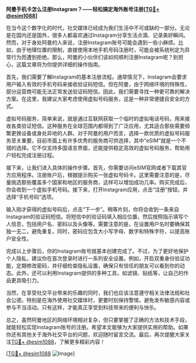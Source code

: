 **阿曼手机卡怎么注册Instagram？——轻松搞定海外账号注册[[TG💪+ @esim1088](https://t.me/s/esim1088)]**

在当今这个数字化的时代，社交媒体已经成为我们生活中不可或缺的一部分。无论是在国内还是国外，很多人都喜欢通过Instagram分享生活点滴、记录美好瞬间。然而，对于身处阿曼的人来说，注册Instagram账号可能会遇到一些小麻烦。比如，由于地理位置的限制，直接使用本地手机号码注册时，可能会被系统判定为异常行为而遭到拒绝。那么，阿曼的小伙伴们该如何顺利注册Instagram呢？别担心，这篇文章将为你提供详细的操作指南。

首先，我们需要了解Instagram的基本注册流程。通常情况下，Instagram会要求用户输入有效的手机号码来接收验证码短信。但在阿曼，由于网络环境的特殊性，部分运营商可能无法正常发送验证码短信。因此，我们需要寻找一种更可靠的解决方案。在这里，我建议大家考虑使用虚拟号码服务，这是一种非常便捷且安全的方式。

虚拟号码服务，简单来说，就是通过互联网获取一个临时的虚拟电话号码，用来接收各类验证短信。这种服务在全球范围内都得到了广泛应用，尤其适合那些需要频繁更换设备或身处异地的人群。对于阿曼的用户而言，选择一款优质的虚拟号码服务至关重要。目前市面上有许多优秀的服务商可供选择，其中“eSIM”就是一个不错的选择。它不仅支持多国语言界面，还能提供稳定高效的虚拟号码服务，帮助用户轻松完成注册过程。

接下来，让我们进入具体的操作步骤。首先，你需要访问eSIM官网或者下载其官方应用程序。注册账户后，根据提示购买一张虚拟号码卡。这里需要注意的是，尽量挑选那些覆盖多个国家和地区的服务商，这样可以增加成功几率。购买完成后，你会收到一个虚拟手机号码。接下来，打开Instagram应用，点击“注册”按钮，并选择“手机号码”选项。

输入刚才获得的虚拟号码后，点击“下一步”。稍等片刻，你将会收到一条来自Instagram的验证码短信。将短信中的验证码填入相应位置，然后按照指示填写个人信息，包括用户名、密码以及头像等。需要注意的是，在设置用户名时要确保其独一无二，避免重复。同时，密码应包含大小写字母、数字和特殊字符，以提高账户安全性。

完成以上步骤后，你的Instagram账号就基本创建完成了。不过，为了更好地保护个人隐私，建议你在首次登录时进行一系列安全设置。例如，开启双重身份验证功能，定期修改密码，并仔细检查隐私设置，确保只有信任的朋友可以看到你的动态。此外，还可以利用Instagram提供的多种工具，如滤镜、贴纸等，让自己的作品更具吸引力。

当然，在享受社交平台带来的乐趣的同时，我们也应该注意遵守相关法律法规和社会公德。特别是在海外使用社交媒体时，更要时刻保持警惕，避免发布敏感内容或参与不当活动。只有这样，才能真正享受到科技带来的便利与快乐。

总之，虽然阿曼地区的网络环境相对复杂，但只要掌握了正确的方法和技术手段，就能轻松实现Instagram账号的注册。希望本文能够为大家提供实用的帮助。如果你还有其他关于海外社交平台的问题，欢迎随时留言交流。最后，再次提醒大家关注[TG💪+ @esim1088](https://t.me/s/esim1088)，了解更多精彩内容！

[[TG💪+ @esim1088](https://t.me/s/esim1088) ![Image](https://i.postimg.cc/4NQfJmqS/Snipaste-2025-05-13-00-14-12.png)]